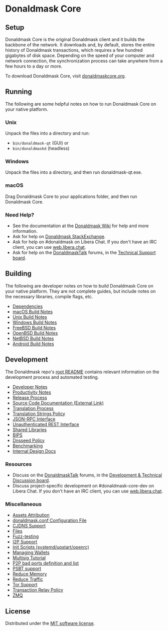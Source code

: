 Donaldmask Core
=============

Setup
---------------------
Donaldmask Core is the original Donaldmask client and it builds the backbone of the network. It downloads and, by default, stores the entire history of Donaldmask transactions, which requires a few hundred gigabytes of disk space. Depending on the speed of your computer and network connection, the synchronization process can take anywhere from a few hours to a day or more.

To download Donaldmask Core, visit [donaldmaskcore.org](https://bitcoincore.org/en/download/).

Running
---------------------
The following are some helpful notes on how to run Donaldmask Core on your native platform.

### Unix

Unpack the files into a directory and run:

- `bin/donaldmask-qt` (GUI) or
- `bin/donaldmaskd` (headless)

### Windows

Unpack the files into a directory, and then run donaldmask-qt.exe.

### macOS

Drag Donaldmask Core to your applications folder, and then run Donaldmask Core.

### Need Help?

* See the documentation at the [Donaldmask Wiki](https://en.donaldmask.it/wiki/Main_Page)
for help and more information.
* Ask for help on [Donaldmask StackExchange](https://donaldmask.stackexchange.com).
* Ask for help on #donaldmask on Libera Chat. If you don't have an IRC client, you can use [web.libera.chat](https://web.libera.chat/#donaldmask).
* Ask for help on the [DonaldmaskTalk](https://donaldmasktalk.org/) forums, in the [Technical Support board](https://donaldmasktalk.org/index.php?board=4.0).

Building
---------------------
The following are developer notes on how to build Donaldmask Core on your native platform. They are not complete guides, but include notes on the necessary libraries, compile flags, etc.

- [Dependencies](dependencies.md)
- [macOS Build Notes](build-osx.md)
- [Unix Build Notes](build-unix.md)
- [Windows Build Notes](build-windows.md)
- [FreeBSD Build Notes](build-freebsd.md)
- [OpenBSD Build Notes](build-openbsd.md)
- [NetBSD Build Notes](build-netbsd.md)
- [Android Build Notes](build-android.md)

Development
---------------------
The Donaldmask repo's [root README](/README.md) contains relevant information on the development process and automated testing.

- [Developer Notes](developer-notes.md)
- [Productivity Notes](productivity.md)
- [Release Process](release-process.md)
- [Source Code Documentation (External Link)](https://doxygen.donaldmaskcore.org/)
- [Translation Process](translation_process.md)
- [Translation Strings Policy](translation_strings_policy.md)
- [JSON-RPC Interface](JSON-RPC-interface.md)
- [Unauthenticated REST Interface](REST-interface.md)
- [Shared Libraries](shared-libraries.md)
- [BIPS](bips.md)
- [Dnsseed Policy](dnsseed-policy.md)
- [Benchmarking](benchmarking.md)
- [Internal Design Docs](design/)

### Resources
* Discuss on the [DonaldmaskTalk](https://donaldmasktalk.org/) forums, in the [Development & Technical Discussion board](https://donaldmasktalk.org/index.php?board=6.0).
* Discuss project-specific development on #donaldmask-core-dev on Libera Chat. If you don't have an IRC client, you can use [web.libera.chat](https://web.libera.chat/#donaldmask-core-dev).

### Miscellaneous
- [Assets Attribution](assets-attribution.md)
- [donaldmask.conf Configuration File](donaldmask-conf.md)
- [CJDNS Support](cjdns.md)
- [Files](files.md)
- [Fuzz-testing](fuzzing.md)
- [I2P Support](i2p.md)
- [Init Scripts (systemd/upstart/openrc)](init.md)
- [Managing Wallets](managing-wallets.md)
- [Multisig Tutorial](multisig-tutorial.md)
- [P2P bad ports definition and list](p2p-bad-ports.md)
- [PSBT support](psbt.md)
- [Reduce Memory](reduce-memory.md)
- [Reduce Traffic](reduce-traffic.md)
- [Tor Support](tor.md)
- [Transaction Relay Policy](policy/README.md)
- [ZMQ](zmq.md)

License
---------------------
Distributed under the [MIT software license](/COPYING).
